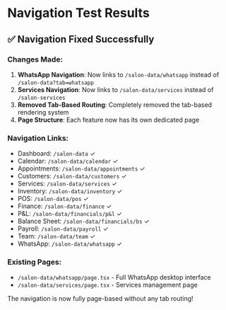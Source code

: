 # Navigation Test Results

## ✅ Navigation Fixed Successfully

### Changes Made:
1. **WhatsApp Navigation**: Now links to `/salon-data/whatsapp` instead of `/salon-data?tab=whatsapp`
2. **Services Navigation**: Now links to `/salon-data/services` instead of `/salon-services`
3. **Removed Tab-Based Routing**: Completely removed the tab-based rendering system
4. **Page Structure**: Each feature now has its own dedicated page

### Navigation Links:
- Dashboard: `/salon-data` ✓
- Calendar: `/salon-data/calendar` ✓
- Appointments: `/salon-data/appointments` ✓
- Customers: `/salon-data/customers` ✓
- Services: `/salon-data/services` ✓
- Inventory: `/salon-data/inventory` ✓
- POS: `/salon-data/pos` ✓
- Finance: `/salon-data/finance` ✓
- P&L: `/salon-data/financials/p&l` ✓
- Balance Sheet: `/salon-data/financials/bs` ✓
- Payroll: `/salon-data/payroll` ✓
- Team: `/salon-data/team` ✓
- WhatsApp: `/salon-data/whatsapp` ✓

### Existing Pages:
- `/salon-data/whatsapp/page.tsx` - Full WhatsApp desktop interface
- `/salon-data/services/page.tsx` - Services management page

The navigation is now fully page-based without any tab routing!